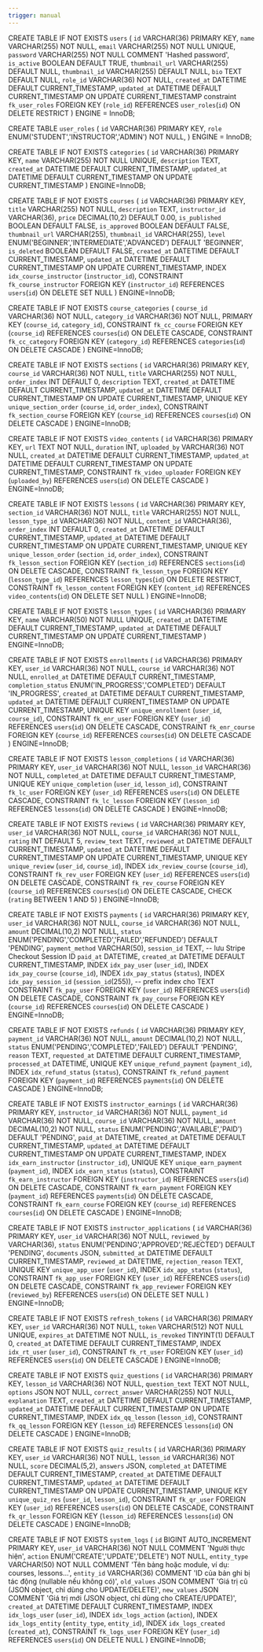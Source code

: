 ```yaml
---
trigger: manual
---
```


CREATE TABLE IF NOT EXISTS `users` (
`id` VARCHAR(36) PRIMARY KEY,
`name` VARCHAR(255) NOT NULL,
`email` VARCHAR(255) NOT NULL UNIQUE,
`password` VARCHAR(255) NOT NULL COMMENT 'Hashed password',
`is_active` BOOLEAN DEFAULT TRUE,
`thumbnail_url` VARCHAR(255) DEFAULT NULL,
`thumbnail_id` VARCHAR(255) DEFAULT NULL,
`bio` TEXT DEFAULT NULL,
`role_id` VARCHAR(36) NOT NULL,
`created_at` DATETIME DEFAULT CURRENT_TIMESTAMP,
`updated_at` DATETIME DEFAULT CURRENT_TIMESTAMP ON UPDATE CURRENT_TIMESTAMP
constraint `fk_user_roles`
FOREIGN KEY (`role_id`) REFERENCES `user_roles`(`id`) ON DELETE RESTRICT
) ENGINE = InnoDB;

CREATE TABLE `user_roles` (
`id` VARCHAR(36) PRIMARY KEY,
`role` ENUM('STUDENT','INSTRUCTOR','ADMIN') NOT NULL,
) ENGINE = InnoDB;

CREATE TABLE IF NOT EXISTS `categories` (
`id` VARCHAR(36) PRIMARY KEY,
`name` VARCHAR(255) NOT NULL UNIQUE,
`description` TEXT,
`created_at` DATETIME DEFAULT CURRENT_TIMESTAMP,
`updated_at` DATETIME DEFAULT CURRENT_TIMESTAMP ON UPDATE CURRENT_TIMESTAMP
) ENGINE=InnoDB;

CREATE TABLE IF NOT EXISTS `courses` (
`id` VARCHAR(36) PRIMARY KEY,
`title` VARCHAR(255) NOT NULL,
`description` TEXT,
`instructor_id` VARCHAR(36),
`price` DECIMAL(10,2) DEFAULT 0.00,
`is_published` BOOLEAN DEFAULT FALSE,
`is_approved` BOOLEAN DEFAULT FALSE,
`thumbnail_url` VARCHAR(255),
`thumbnail_id` VARCHAR(255),
`level` ENUM('BEGINNER','INTERMEDIATE','ADVANCED') DEFAULT 'BEGINNER',
`is_deleted` BOOLEAN DEFAULT FALSE,
`created_at` DATETIME DEFAULT CURRENT_TIMESTAMP,
`updated_at` DATETIME DEFAULT CURRENT_TIMESTAMP ON UPDATE CURRENT_TIMESTAMP,
INDEX `idx_course_instructor` (`instructor_id`),
CONSTRAINT `fk_course_instructor`
FOREIGN KEY (`instructor_id`) REFERENCES `users`(`id`) ON DELETE SET NULL
) ENGINE=InnoDB;

CREATE TABLE IF NOT EXISTS `course_categories` (
`course_id` VARCHAR(36) NOT NULL,
`category_id` VARCHAR(36) NOT NULL,
PRIMARY KEY (`course_id`, `category_id`),
CONSTRAINT `fk_cc_course`
FOREIGN KEY (`course_id`) REFERENCES `courses`(`id`) ON DELETE CASCADE,
CONSTRAINT `fk_cc_category`
FOREIGN KEY (`category_id`) REFERENCES `categories`(`id`) ON DELETE CASCADE
) ENGINE=InnoDB;

CREATE TABLE IF NOT EXISTS `sections` (
`id` VARCHAR(36) PRIMARY KEY,
`course_id` VARCHAR(36) NOT NULL,
`title` VARCHAR(255) NOT NULL,
`order_index` INT DEFAULT 0,
`description` TEXT,
`created_at` DATETIME DEFAULT CURRENT_TIMESTAMP,
`updated_at` DATETIME DEFAULT CURRENT_TIMESTAMP ON UPDATE CURRENT_TIMESTAMP,
UNIQUE KEY `unique_section_order` (`course_id`, `order_index`),
CONSTRAINT `fk_section_course`
FOREIGN KEY (`course_id`) REFERENCES `courses`(`id`) ON DELETE CASCADE
) ENGINE=InnoDB;

CREATE TABLE IF NOT EXISTS `video_contents` (
`id` VARCHAR(36) PRIMARY KEY,
`url` TEXT NOT NULL,
`duration` INT,
`uploaded_by` VARCHAR(36) NOT NULL,
`created_at` DATETIME DEFAULT CURRENT_TIMESTAMP,
`updated_at` DATETIME DEFAULT CURRENT_TIMESTAMP ON UPDATE CURRENT_TIMESTAMP,
CONSTRAINT `fk_video_uploader`
FOREIGN KEY (`uploaded_by`) REFERENCES `users`(`id`) ON DELETE CASCADE
) ENGINE=InnoDB;

CREATE TABLE IF NOT EXISTS `lessons` (
`id` VARCHAR(36) PRIMARY KEY,
`section_id` VARCHAR(36) NOT NULL,
`title` VARCHAR(255) NOT NULL,
`lesson_type_id` VARCHAR(36) NOT NULL,
`content_id` VARCHAR(36),
`order_index` INT DEFAULT 0,
`created_at` DATETIME DEFAULT CURRENT_TIMESTAMP,
`updated_at` DATETIME DEFAULT CURRENT_TIMESTAMP ON UPDATE CURRENT_TIMESTAMP,
UNIQUE KEY `unique_lesson_order` (`section_id`, `order_index`),
CONSTRAINT `fk_lesson_section`
FOREIGN KEY (`section_id`) REFERENCES `sections`(`id`) ON DELETE CASCADE,
CONSTRAINT `fk_lesson_type`
FOREIGN KEY (`lesson_type_id`) REFERENCES `lesson_types`(`id`) ON DELETE RESTRICT,
CONSTRAINT `fk_lesson_content`
FOREIGN KEY (`content_id`) REFERENCES `video_contents`(`id`) ON DELETE SET NULL
) ENGINE=InnoDB;

CREATE TABLE IF NOT EXISTS `lesson_types` (
`id` VARCHAR(36) PRIMARY KEY,
`name` VARCHAR(50) NOT NULL UNIQUE,
`created_at` DATETIME DEFAULT CURRENT_TIMESTAMP,
`updated_at` DATETIME DEFAULT CURRENT_TIMESTAMP ON UPDATE CURRENT_TIMESTAMP
) ENGINE=InnoDB;

CREATE TABLE IF NOT EXISTS `enrollments` (
`id` VARCHAR(36) PRIMARY KEY,
`user_id` VARCHAR(36) NOT NULL,
`course_id` VARCHAR(36) NOT NULL,
`enrolled_at` DATETIME DEFAULT CURRENT_TIMESTAMP,
`completion_status` ENUM('IN_PROGRESS','COMPLETED') DEFAULT 'IN_PROGRESS',
`created_at` DATETIME DEFAULT CURRENT_TIMESTAMP,
`updated_at` DATETIME DEFAULT CURRENT_TIMESTAMP ON UPDATE CURRENT_TIMESTAMP,
UNIQUE KEY `unique_enrollment` (`user_id`, `course_id`),
CONSTRAINT `fk_enr_user`
FOREIGN KEY (`user_id`) REFERENCES `users`(`id`) ON DELETE CASCADE,
CONSTRAINT `fk_enr_course`
FOREIGN KEY (`course_id`) REFERENCES `courses`(`id`) ON DELETE CASCADE
) ENGINE=InnoDB;

CREATE TABLE IF NOT EXISTS `lesson_completions` (
`id` VARCHAR(36) PRIMARY KEY,
`user_id` VARCHAR(36) NOT NULL,
`lesson_id` VARCHAR(36) NOT NULL,
`completed_at` DATETIME DEFAULT CURRENT_TIMESTAMP,
UNIQUE KEY `unique_completion` (`user_id`, `lesson_id`),
CONSTRAINT `fk_lc_user`
FOREIGN KEY (`user_id`) REFERENCES `users`(`id`) ON DELETE CASCADE,
CONSTRAINT `fk_lc_lesson`
FOREIGN KEY (`lesson_id`) REFERENCES `lessons`(`id`) ON DELETE CASCADE
) ENGINE=InnoDB;

CREATE TABLE IF NOT EXISTS `reviews` (
`id` VARCHAR(36) PRIMARY KEY,
`user_id` VARCHAR(36) NOT NULL,
`course_id` VARCHAR(36) NOT NULL,
`rating` INT DEFAULT 5,
`review_text` TEXT,
`reviewed_at` DATETIME DEFAULT CURRENT_TIMESTAMP,
`updated_at` DATETIME DEFAULT CURRENT_TIMESTAMP ON UPDATE CURRENT_TIMESTAMP,
UNIQUE KEY `unique_review` (`user_id`, `course_id`),
INDEX `idx_review_course` (`course_id`),
CONSTRAINT `fk_rev_user`
FOREIGN KEY (`user_id`) REFERENCES `users`(`id`) ON DELETE CASCADE,
CONSTRAINT `fk_rev_course`
FOREIGN KEY (`course_id`) REFERENCES `courses`(`id`) ON DELETE CASCADE,
CHECK (`rating` BETWEEN 1 AND 5)
) ENGINE=InnoDB;

CREATE TABLE IF NOT EXISTS `payments` (
`id` VARCHAR(36) PRIMARY KEY,
`user_id` VARCHAR(36) NOT NULL,
`course_id` VARCHAR(36) NOT NULL,
`amount` DECIMAL(10,2) NOT NULL,
`status` ENUM('PENDING','COMPLETED','FAILED','REFUNDED') DEFAULT 'PENDING',
`payment_method` VARCHAR(50),
`session_id` TEXT, -- lưu Stripe Checkout Session ID
`paid_at` DATETIME,
`created_at` DATETIME DEFAULT CURRENT_TIMESTAMP,
INDEX `idx_pay_user` (`user_id`),
INDEX `idx_pay_course` (`course_id`),
INDEX `idx_pay_status` (`status`),
INDEX `idx_pay_session_id` (`session_id`(255)), -- prefix index cho TEXT
CONSTRAINT `fk_pay_user`
FOREIGN KEY (`user_id`) REFERENCES `users`(`id`) ON DELETE CASCADE,
CONSTRAINT `fk_pay_course`
FOREIGN KEY (`course_id`) REFERENCES `courses`(`id`) ON DELETE CASCADE
) ENGINE=InnoDB;

CREATE TABLE IF NOT EXISTS `refunds` (
`id` VARCHAR(36) PRIMARY KEY,
`payment_id` VARCHAR(36) NOT NULL,
`amount` DECIMAL(10,2) NOT NULL,
`status` ENUM('PENDING','COMPLETED','FAILED') DEFAULT 'PENDING',
`reason` TEXT,
`requested_at` DATETIME DEFAULT CURRENT_TIMESTAMP,
`processed_at` DATETIME,
UNIQUE KEY `unique_refund_payment` (`payment_id`),
INDEX `idx_refund_status` (`status`),
CONSTRAINT `fk_refund_payment`
FOREIGN KEY (`payment_id`) REFERENCES `payments`(`id`) ON DELETE CASCADE
) ENGINE=InnoDB;

CREATE TABLE IF NOT EXISTS `instructor_earnings` (
`id` VARCHAR(36) PRIMARY KEY,
`instructor_id` VARCHAR(36) NOT NULL,
`payment_id` VARCHAR(36) NOT NULL,
`course_id` VARCHAR(36) NOT NULL,
`amount` DECIMAL(10,2) NOT NULL,
`status` ENUM('PENDING','AVAILABLE','PAID') DEFAULT 'PENDING',
`paid_at` DATETIME,
`created_at` DATETIME DEFAULT CURRENT_TIMESTAMP,
`updated_at` DATETIME DEFAULT CURRENT_TIMESTAMP ON UPDATE CURRENT_TIMESTAMP,
INDEX `idx_earn_instructor` (`instructor_id`),
UNIQUE KEY `unique_earn_payment` (`payment_id`),
INDEX `idx_earn_status` (`status`),
CONSTRAINT `fk_earn_instructor`
FOREIGN KEY (`instructor_id`) REFERENCES `users`(`id`) ON DELETE CASCADE,
CONSTRAINT `fk_earn_payment`
FOREIGN KEY (`payment_id`) REFERENCES `payments`(`id`) ON DELETE CASCADE,
CONSTRAINT `fk_earn_course`
FOREIGN KEY (`course_id`) REFERENCES `courses`(`id`) ON DELETE CASCADE
) ENGINE=InnoDB;

CREATE TABLE IF NOT EXISTS `instructor_applications` (
`id` VARCHAR(36) PRIMARY KEY,
`user_id` VARCHAR(36) NOT NULL,
`reviewed_by` VARCHAR(36),
`status` ENUM('PENDING','APPROVED','REJECTED') DEFAULT 'PENDING',
`documents` JSON,
`submitted_at` DATETIME DEFAULT CURRENT_TIMESTAMP,
`reviewed_at` DATETIME,
`rejection_reason` TEXT,
UNIQUE KEY `unique_app_user` (`user_id`),
INDEX `idx_app_status` (`status`),
CONSTRAINT `fk_app_user`
FOREIGN KEY (`user_id`) REFERENCES `users`(`id`) ON DELETE CASCADE,
CONSTRAINT `fk_app_reviewer`
FOREIGN KEY (`reviewed_by`) REFERENCES `users`(`id`) ON DELETE SET NULL
) ENGINE=InnoDB;

CREATE TABLE IF NOT EXISTS `refresh_tokens` (
`id` VARCHAR(36) PRIMARY KEY,
`user_id` VARCHAR(36) NOT NULL,
`token` VARCHAR(512) NOT NULL UNIQUE,
`expires_at` DATETIME NOT NULL,
`is_revoked` TINYINT(1) DEFAULT 0,
`created_at` DATETIME DEFAULT CURRENT_TIMESTAMP,
INDEX `idx_rt_user` (`user_id`),
CONSTRAINT `fk_rt_user`
FOREIGN KEY (`user_id`) REFERENCES `users`(`id`) ON DELETE CASCADE
) ENGINE=InnoDB;

CREATE TABLE IF NOT EXISTS `quiz_questions` (
`id` VARCHAR(36) PRIMARY KEY,
`lesson_id` VARCHAR(36) NOT NULL,
`question_text` TEXT NOT NULL,
`options` JSON NOT NULL,
`correct_answer` VARCHAR(255) NOT NULL,
`explanation` TEXT,
`created_at` DATETIME DEFAULT CURRENT_TIMESTAMP,
`updated_at` DATETIME DEFAULT CURRENT_TIMESTAMP ON UPDATE CURRENT_TIMESTAMP,
INDEX `idx_qq_lesson` (`lesson_id`),
CONSTRAINT `fk_qq_lesson`
FOREIGN KEY (`lesson_id`) REFERENCES `lessons`(`id`) ON DELETE CASCADE
) ENGINE=InnoDB;

CREATE TABLE IF NOT EXISTS `quiz_results` (
`id` VARCHAR(36) PRIMARY KEY,
`user_id` VARCHAR(36) NOT NULL,
`lesson_id` VARCHAR(36) NOT NULL,
`score` DECIMAL(5,2),
`answers` JSON,
`completed_at` DATETIME DEFAULT CURRENT_TIMESTAMP,
`created_at` DATETIME DEFAULT CURRENT_TIMESTAMP,
`updated_at` DATETIME DEFAULT CURRENT_TIMESTAMP ON UPDATE CURRENT_TIMESTAMP,
UNIQUE KEY `unique_quiz_res` (`user_id`, `lesson_id`),
CONSTRAINT `fk_qr_user`
FOREIGN KEY (`user_id`) REFERENCES `users`(`id`) ON DELETE CASCADE,
CONSTRAINT `fk_qr_lesson`
FOREIGN KEY (`lesson_id`) REFERENCES `lessons`(`id`) ON DELETE CASCADE
) ENGINE=InnoDB;

CREATE TABLE IF NOT EXISTS `system_logs` (
`id` BIGINT AUTO_INCREMENT PRIMARY KEY,
`user_id` VARCHAR(36) NOT NULL COMMENT 'Người thực hiện',
`action` ENUM('CREATE','UPDATE','DELETE') NOT NULL,
`entity_type` VARCHAR(50) NOT NULL COMMENT 'Tên bảng hoặc module, ví dụ: courses, lessons…',
`entity_id` VARCHAR(36) COMMENT 'ID của bản ghi bị tác động (nullable nếu không có)',
`old_values` JSON COMMENT 'Giá trị cũ (JSON object, chỉ dùng cho UPDATE/DELETE)',
`new_values` JSON COMMENT 'Giá trị mới (JSON object, chỉ dùng cho CREATE/UPDATE)',
`created_at` DATETIME DEFAULT CURRENT_TIMESTAMP,
INDEX `idx_logs_user` (`user_id`),
INDEX `idx_logs_action` (`action`),
INDEX `idx_logs_entity` (`entity_type`, `entity_id`),
INDEX `idx_logs_created` (`created_at`),
CONSTRAINT `fk_logs_user`
FOREIGN KEY (`user_id`) REFERENCES `users`(`id`) ON DELETE NULL 
) ENGINE=InnoDB;
